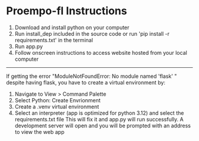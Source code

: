 # Proempo-fl Instructions
1. Download and install python on your computer
2. Run install_dep included in the source code or run 'pip install -r requirements.txt' in the terminal
3. Run app.py
4. Follow onscreen instructions to access website hosted from your local computer
---

If getting the error "ModuleNotFoundError: No module named 'flask' " despite having flask, you have to create a virtual environment by:
1. Navigate to View > Command Palette
2. Select Python: Create Envrionment
3. Create a .venv virtual environment
4. Select an interpreter (app is optimized for python 3.12) and select the requirements.txt file
This will fix it and app.py will run successfully. A development server will open and you will be prompted with an address to view the web app
